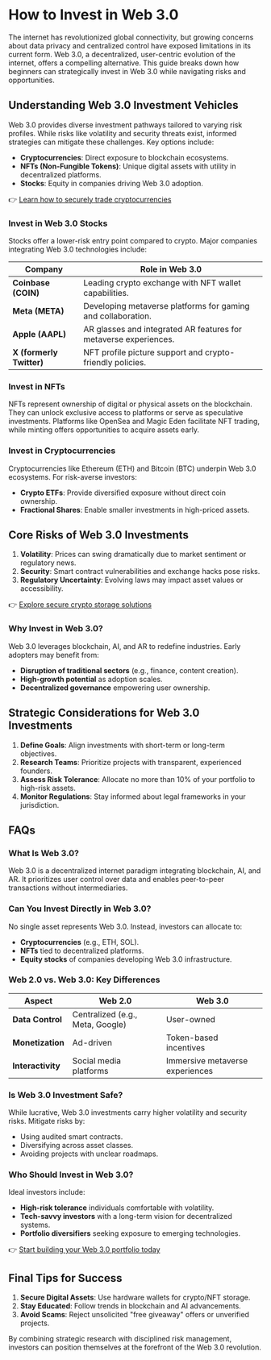 # How to Invest in Web 3.0  

The internet has revolutionized global connectivity, but growing concerns about data privacy and centralized control have exposed limitations in its current form. Web 3.0, a decentralized, user-centric evolution of the internet, offers a compelling alternative. This guide breaks down how beginners can strategically invest in Web 3.0 while navigating risks and opportunities.  

## Understanding Web 3.0 Investment Vehicles  

Web 3.0 provides diverse investment pathways tailored to varying risk profiles. While risks like volatility and security threats exist, informed strategies can mitigate these challenges. Key options include:  

- **Cryptocurrencies**: Direct exposure to blockchain ecosystems.  
- **NFTs (Non-Fungible Tokens)**: Unique digital assets with utility in decentralized platforms.  
- **Stocks**: Equity in companies driving Web 3.0 adoption.  

👉 [Learn how to securely trade cryptocurrencies](https://bit.ly/okx-bonus)  

### Invest in Web 3.0 Stocks  

Stocks offer a lower-risk entry point compared to crypto. Major companies integrating Web 3.0 technologies include:  

| Company | Role in Web 3.0 |  
|---------|-----------------|  
| **Coinbase (COIN)** | Leading crypto exchange with NFT wallet capabilities. |  
| **Meta (META)** | Developing metaverse platforms for gaming and collaboration. |  
| **Apple (AAPL)** | AR glasses and integrated AR features for metaverse experiences. |  
| **X (formerly Twitter)** | NFT profile picture support and crypto-friendly policies. |  

### Invest in NFTs  

NFTs represent ownership of digital or physical assets on the blockchain. They can unlock exclusive access to platforms or serve as speculative investments. Platforms like OpenSea and Magic Eden facilitate NFT trading, while minting offers opportunities to acquire assets early.  

### Invest in Cryptocurrencies  

Cryptocurrencies like Ethereum (ETH) and Bitcoin (BTC) underpin Web 3.0 ecosystems. For risk-averse investors:  
- **Crypto ETFs**: Provide diversified exposure without direct coin ownership.  
- **Fractional Shares**: Enable smaller investments in high-priced assets.  

## Core Risks of Web 3.0 Investments  

1. **Volatility**: Prices can swing dramatically due to market sentiment or regulatory news.  
2. **Security**: Smart contract vulnerabilities and exchange hacks pose risks.  
3. **Regulatory Uncertainty**: Evolving laws may impact asset values or accessibility.  

👉 [Explore secure crypto storage solutions](https://bit.ly/okx-bonus)  

### Why Invest in Web 3.0?  

Web 3.0 leverages blockchain, AI, and AR to redefine industries. Early adopters may benefit from:  
- **Disruption of traditional sectors** (e.g., finance, content creation).  
- **High-growth potential** as adoption scales.  
- **Decentralized governance** empowering user ownership.  

## Strategic Considerations for Web 3.0 Investments  

1. **Define Goals**: Align investments with short-term or long-term objectives.  
2. **Research Teams**: Prioritize projects with transparent, experienced founders.  
3. **Assess Risk Tolerance**: Allocate no more than 10% of your portfolio to high-risk assets.  
4. **Monitor Regulations**: Stay informed about legal frameworks in your jurisdiction.  

## FAQs  

### **What Is Web 3.0?**  
Web 3.0 is a decentralized internet paradigm integrating blockchain, AI, and AR. It prioritizes user control over data and enables peer-to-peer transactions without intermediaries.  

### **Can You Invest Directly in Web 3.0?**  
No single asset represents Web 3.0. Instead, investors can allocate to:  
- **Cryptocurrencies** (e.g., ETH, SOL).  
- **NFTs** tied to decentralized platforms.  
- **Equity stocks** of companies developing Web 3.0 infrastructure.  

### **Web 2.0 vs. Web 3.0: Key Differences**  
| Aspect | Web 2.0 | Web 3.0 |  
|--------|---------|---------|  
| **Data Control** | Centralized (e.g., Meta, Google) | User-owned |  
| **Monetization** | Ad-driven | Token-based incentives |  
| **Interactivity** | Social media platforms | Immersive metaverse experiences |  

### **Is Web 3.0 Investment Safe?**  
While lucrative, Web 3.0 investments carry higher volatility and security risks. Mitigate risks by:  
- Using audited smart contracts.  
- Diversifying across asset classes.  
- Avoiding projects with unclear roadmaps.  

### **Who Should Invest in Web 3.0?**  
Ideal investors include:  
- **High-risk tolerance** individuals comfortable with volatility.  
- **Tech-savvy investors** with a long-term vision for decentralized systems.  
- **Portfolio diversifiers** seeking exposure to emerging technologies.  

👉 [Start building your Web 3.0 portfolio today](https://bit.ly/okx-bonus)  

## Final Tips for Success  

1. **Secure Digital Assets**: Use hardware wallets for crypto/NFT storage.  
2. **Stay Educated**: Follow trends in blockchain and AI advancements.  
3. **Avoid Scams**: Reject unsolicited "free giveaway" offers or unverified projects.  

By combining strategic research with disciplined risk management, investors can position themselves at the forefront of the Web 3.0 revolution.